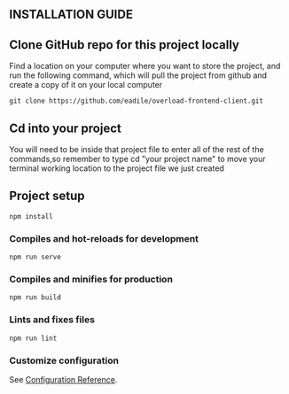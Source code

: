 ## INSTALLATION GUIDE
## Clone GitHub repo for this project locally
Find a location on your computer where you want to store the project, and run the following command, which will pull the project from github and create a copy of it on your local computer

```
git clone https://github.com/eadile/overload-frontend-client.git
```

## Cd into your project
You will need to be inside that project file to enter all of the rest of the commands,so remember to type cd "your project name" to move your terminal working location to the project file we just created

## Project setup
```
npm install
```

### Compiles and hot-reloads for development
```
npm run serve
```

### Compiles and minifies for production
```
npm run build
```

### Lints and fixes files
```
npm run lint
```

### Customize configuration
See [Configuration Reference](https://cli.vuejs.org/config/).